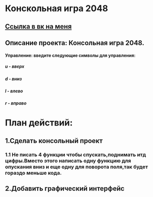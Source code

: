 Конскольная игра 2048
====================
[Ссылка в вк на меня](https://vk.com/kuprik1010)
----------------------------------------------
Описание проекта: Консольная игра 2048.
-------------------------------
#### Управление: введите следующие символы для управления:
##### u - вверх
##### d - вниз
##### l - влево
##### r - вправо
# План действий:
## 1.Сделать консольный проект
### 1.1 Не писать 4 функции чтобы спускать,поднимать итд цифры.Вместо этого написать одну функцию для опускания вниз и еще одну для поворота поля,так будет гораздо меньше кода.
## 2.Добавить графический интерфейc
